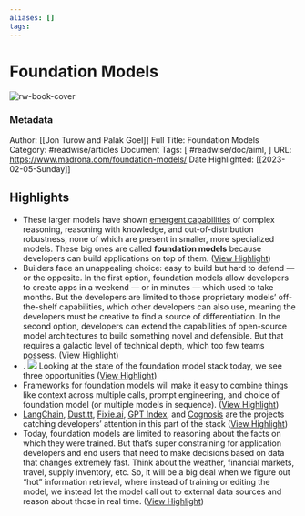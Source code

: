 ```yaml
---
aliases: []
tags:
---
```

# Foundation Models

![rw-book-cover](https://www.madrona.com/wp-content/uploads/2023/01/Screen-Shot-2023-01-27-at-8.54.11-AM.png)
### Metadata
Author: [[Jon Turow and Palak Goel]]
Full Title: Foundation Models
Category: #readwise/articles
Document Tags: [ #readwise/doc/aiml, ]
URL: https://www.madrona.com/foundation-models/
Date Highlighted: [[2023-02-05-Sunday]]

## Highlights
- These larger models have shown [emergent capabilities](https://arxiv.org/pdf/2206.07682.pdf) of complex reasoning, reasoning with knowledge, and out-of-distribution robustness, none of which are present in smaller, more specialized models. These big ones are called **foundation models** because developers can build applications on top of them. ([View Highlight](https://read.readwise.io/read/01grh78b61fq2g91sam12thyt2))
- Builders face an unappealing choice: easy to build but hard to defend — or the opposite. In the first option, foundation models allow developers to create apps in a weekend — or in minutes — which used to take months. But the developers are limited to those proprietary models’ off-the-shelf capabilities, which other developers can also use, meaning the developers must be creative to find a source of differentiation. In the second option, developers can extend the capabilities of open-source model architectures to build something novel and defensible. But that requires a galactic level of technical depth, which too few teams possess. ([View Highlight](https://read.readwise.io/read/01grh7b35yn9vdtccatdm2a791))
- .
  ![](https://www.madrona.com/wp-content/uploads/2023/01/Madrona_AI_Models_Market_Map_2023_web_Logo-V3-2.png)
  Looking at the state of the foundation model stack today, we see three opportunities ([View Highlight](https://read.readwise.io/read/01grh7gn5s54cwfv2g9csq89g5))
- Frameworks for foundation models will make it easy to combine things like context across multiple calls, prompt engineering, and choice of foundation model (or multiple models in sequence). ([View Highlight](https://read.readwise.io/read/01grh9e4ykdcce9wd3afx4kg1h))
- [LangChain](https://langchain.readthedocs.io/en/latest/), [Dust.tt](https://dust.tt), [Fixie.ai](https://fixie.ai/), [GPT Index](https://github.com/jerryjliu/gpt_index), and [Cognosis](https://github.com/cognosisai/platform) are the projects catching developers’ attention in this part of the stack ([View Highlight](https://read.readwise.io/read/01grh9epckk2d1chznezgqd9ex))
- Today, foundation models are limited to reasoning about the facts on which they were trained. But that’s super constraining for application developers and end users that need to make decisions based on data that changes extremely fast. Think about the weather, financial markets, travel, supply inventory, etc. So, it will be a big deal when we figure out “hot” information retrieval, where instead of training or editing the model, we instead let the model call out to external data sources and reason about those in real time. ([View Highlight](https://read.readwise.io/read/01grh9qx6rqzspdzgcc12tpfq4))
